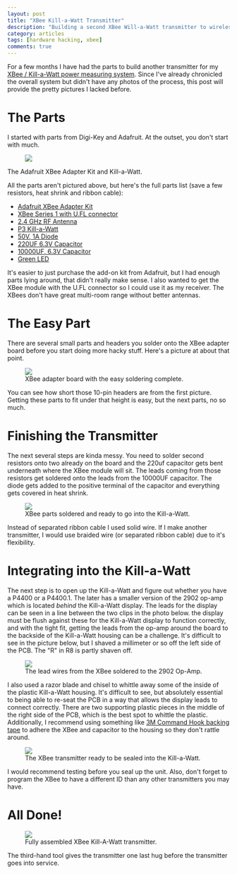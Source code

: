 ```yaml
---
layout: post
title: "XBee Kill-a-Watt Transmitter"
description: "Building a second XBee Will-a-Watt transmitter to wirelessly record power consumption"
category: articles
tags: [hardware hacking, xbee]
comments: true
---
```


For a few months I have had the parts to build another transmitter for my [XBee / Kill-a-Watt power measuring system](http://www.ladyada.net/make/tweetawatt/).  Since I've already chronicled the overall system but didn't have any photos of the process, this post will provide the pretty pictures I lacked before.

# The Parts
I started with parts from Digi-Key and Adafruit.  At the outset, you don't start with much.

<div class="center">
  <figure>
    <a href="{{ site.url }}/images/xbee-kill-a-watt-parts.jpg"><img src="{{ site.url }}/images/xbee-kill-a-watt-parts.jpg"></a>
  </figure>
  <figcaption>The Adafruit XBee Adapter Kit and Kill-a-Watt.</figcaption>
</div>

All the parts aren't pictured above, but here's the full parts list (save a few resistors, heat shrink and ribbon cable):

* [Adafruit XBee Adapter Kit](http://www.adafruit.com/products/126)
* [XBee Series 1 with U.FL connector](http://www.digikey.com/product-search/en/XB24-AUI-001-ND)
* [2.4 GHz RF Antenna](http://www.digikey.com/product-search/en/W1049B050/553-1826-ND)
* [P3 Kill-a-Watt](http://www.newegg.com/Product/Product.aspx?Item=N82E16882715001)
* [50V, 1A Diode](http://www.digikey.com/product-detail/en/1N4001/1N4001FSCT-ND)
* [220UF 6.3V Capacitor](http://www.digikey.com/product-detail/en/ECA-0JM221/P5112-ND)
* [10000UF, 6.3V Capacitor](http://www.digikey.com/product-detail/en/ECA-0JM103/P5120-ND)
* [Green LED](http://www.digikey.com/product-detail/en/MV64530/1080-1128-ND)

It's easier to just purchase the add-on kit from Adafruit, but I had enough parts lying around, that didn't really make sense.  I also wanted to get the XBee module with the U.FL connector so I could use it as my receiver.  The XBees don't have great multi-room range without better antennas.

# The Easy Part

There are several small parts and headers you solder onto the XBee adapter board before you start doing more hacky stuff.  Here's a picture at about that point.

<div class="center">
  <figure>
    <a href="{{ site.url }}/images/xbee-kill-a-watt-easy-complete.jpg"><img src="{{ site.url }}/images/xbee-kill-a-watt-easy-complete.jpg"></a>
    <figcaption>XBee adapter board with the easy soldering complete.</figcaption>
  </figure>
</div>

You can see how short those 10-pin headers are from the first picture.  Getting these parts to fit under that height is easy, but the next parts, no so much.

# Finishing the Transmitter

The next several steps are kinda messy.  You need to solder second resistors onto two already on the board and the 220uf capacitor gets bent underneath where the XBee module will sit.  The leads coming from those resistors get soldered onto the leads from the 10000UF capacitor.  The diode gets added to the positive terminal of the capacitor and everything gets covered in heat shrink.

<div class="center">
  <figure>
    <a href="{{ site.url }}/images/xbee-kill-a-watt-parts-soldered.jpg"><img src="{{ site.url }}/images/xbee-kill-a-watt-parts-soldered.jpg"></a>
    <figcaption>XBee parts soldered and ready to go into the Kill-a-Watt.</figcaption>
  </figure>
</div>

Instead of separated ribbon cable I used solid wire.  If I make another transmitter, I would use braided wire (or separated ribbon cable) due to it's flexibility.

# Integrating into the Kill-a-Watt

The next step is to open up the Kill-a-Watt and figure out whether you have a P4400 or a P4400.1.  The later has a smaller version of the 2902 op-amp which is located _behind_ the Kill-a-Watt display.  The leads for the display can be seen in a line between the two clips in the photo below.  the display must be flush against these for the Kill-a-Watt display to function correctly, and with the tight fit, getting the leads from the op-amp around the board to the backside of the Kill-a-Watt housing can be a challenge.  It's difficult to see in the picture below, but I shaved a millimeter or so off the left side of the PCB.  The "R" in R8 is partly shaven off.

<div class="center">
  <figure>
    <a href="{{ site.url }}/images/xbee-kill-a-watt-board-with-leads.jpg"><img src="{{ site.url }}/images/xbee-kill-a-watt-board-with-leads.jpg"></a>
    <figcaption>The lead wires from the XBee soldered to the 2902 Op-Amp.</figcaption>
  </figure>
</div>

I also used a razor blade and chisel to whittle away some of the inside of the plastic Kill-a-Watt housing.  It's difficult to see, but absolutely essential to being able to re-seat the PCB in a way that allows the display leads to connect correctly.  There are two supporting plastic pieces in the middle of the right side of the PCB, which is the best spot to whittle the plastic.  Additionally, I recommend using something like [3M Command Hook backing tape](http://www.digikey.com/product-detail/en/17026/3M12109-ND) to adhere the XBee and capacitor to the housing so they don't rattle around.

<div class="center">
  <figure>
    <a href="{{ site.url }}/images/xbee-kill-a-watt-in-housing.jpg"><img src="{{ site.url }}/images/xbee-kill-a-watt-in-housing.jpg"></a>
    <figcaption>The XBee transmitter ready to be sealed into the Kill-a-Watt.</figcaption>
  </figure>
</div>

I would recommend testing before you seal up the unit.  Also, don't forget to program the XBee to have a different ID than any other transmitters you may have.

# All Done!

<div class="center">
  <figure>
    <a href="{{ site.url }}/images/xbee-kill-a-watt-transmitter-complete.jpg"><img src="{{ site.url }}/images/xbee-kill-a-watt-transmitter-complete.jpg"></a>
    <figcaption>Fully assembled XBee Kill-A-Watt transmitter.</figcaption>
  </figure>
</div>

The third-hand tool gives the transmitter one last hug before the transmitter goes into service.
